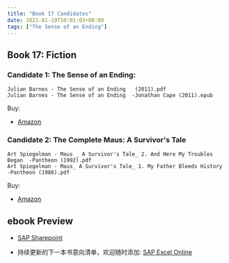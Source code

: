 ```yaml
---
title: "Book 17 Candidates"
date: 2021-01-19T10:01:03+08:00
tags: ["The Sense of an Ending"]
---
```


## Book 17: Fiction

### Candidate 1: The Sense of an Ending: 
```
Julian Barnes - The Sense of an Ending   (2011).pdf
Julian Barnes - The Sense of an Ending  -Jonathan Cape (2011).epub
```

Buy: 
- [Amazon](https://www.amazon.com/Complete-Maus-Art-Spiegelman/dp/0679406417/ref=sr_1_1?dchild=1&keywords=Maus&qid=1611022125&s=books&sr=1-1)

### Candidate 2: The Complete Maus: A Survivor's Tale
```
Art Spiegelman - Maus _ A Survivor's Tale_ 2. And Here My Troubles Began  -Pantheon (1992).pdf
Art Spiegelman - Maus_ A Survivor's Tale_ 1. My Father Bleeds History  -Pantheon (1986).pdf
```

Buy: 
- [Amazon](https://www.amazon.com/Maus-Survivors-Father-Bleeds-History/dp/0394747232)

## ebook Preview

- [SAP Sharepoint](https://sap.sharepoint.com/teams/EnglishReadingClubChina/Shared%20Documents/Book%20Candidates)

- 持续更新的下一本书意向清单，欢迎随时添加: [SAP Excel Online](https://sap.sharepoint.com/teams/DBSLibrary/_layouts/15/Doc.aspx?OR=teams&action=edit&sourcedoc={DBA1A588-306A-4133-8438-55F8BDE9EFEE})